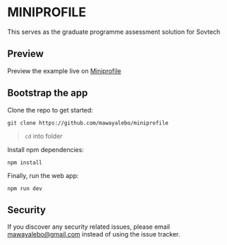 # MINIPROFILE

This serves as the graduate programme assessment solution for Sovtech

## Preview

Preview the example live on [Miniprofile](https://miniprofile-lebo.vercel.app)


## Bootstrap the app

Clone the repo to get started:

```properties
git clone https://github.com/mawayalebo/miniprofile
```

> `cd` into folder

Install npm dependencies:
```
npm install
```

Finally, run the web app: 
```
npm run dev
```

Security
-------

If you discover any security related issues, please email mawayalebo@gmail.com instead of using the issue tracker.
